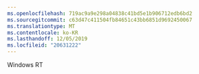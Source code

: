 ```yaml
---
ms.openlocfilehash: 719ac9a9e298a04838c41bd5e1b906712edb6bd2
ms.sourcegitcommit: c63d47c411504fb84651c43bb6851d9692450067
ms.translationtype: MT
ms.contentlocale: ko-KR
ms.lasthandoff: 12/05/2019
ms.locfileid: "20631222"
---
```

<Token xmlns:xlink="http://www.w3.org/1999/xlink">Windows RT</Token>